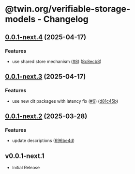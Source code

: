 # @twin.org/verifiable-storage-models - Changelog

## [0.0.1-next.4](https://github.com/twinfoundation/verifiable-storage/compare/verifiable-storage-models-v0.0.1-next.3...verifiable-storage-models-v0.0.1-next.4) (2025-04-17)


### Features

* use shared store mechanism ([#8](https://github.com/twinfoundation/verifiable-storage/issues/8)) ([8c8ecb8](https://github.com/twinfoundation/verifiable-storage/commit/8c8ecb83d32431952c594ea23d37040991f5b4d3))

## [0.0.1-next.3](https://github.com/twinfoundation/verifiable-storage/compare/verifiable-storage-models-v0.0.1-next.2...verifiable-storage-models-v0.0.1-next.3) (2025-04-17)


### Features

* use new dlt packages with latency fix ([#6](https://github.com/twinfoundation/verifiable-storage/issues/6)) ([d81c45b](https://github.com/twinfoundation/verifiable-storage/commit/d81c45bce035864a41bbd498815169d7257fbcb8))

## [0.0.1-next.2](https://github.com/twinfoundation/verifiable-storage/compare/verifiable-storage-models-v0.0.1-next.1...verifiable-storage-models-v0.0.1-next.2) (2025-03-28)


### Features

* update descriptions ([696be4d](https://github.com/twinfoundation/verifiable-storage/commit/696be4d253183375d4c96e5b74eca0c814fe2fd1))

## v0.0.1-next.1

- Initial Release
